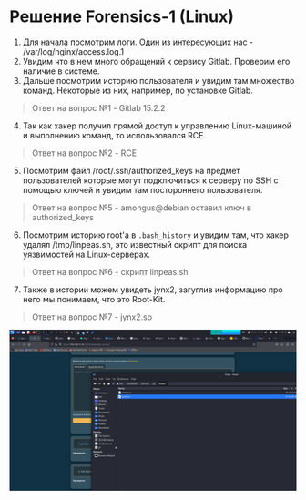 # Решение Forensics-1 (Linux)
1. Для начала посмотрим логи. Один из интересующих нас - /var/log/nginx/access.log.1
2. Увидим что в нем много обращений к сервису Gitlab. Проверим его наличие в системе.
3. Дальше посмотрим историю пользователя и увидим там множество команд. Некоторые из них, например, по установке Gitlab.
> Ответ на вопрос №1 - Gitlab 15.2.2
4. Так как хакер получил прямой доступ к управлению Linux-машиной и выполнению команд, то использовался RCE.
> Ответ на вопрос №2 - RCE
5. Посмотрим файл /root/.ssh/authorized_keys на предмет пользователей которые могут подключиться к серверу по SSH с помощью ключей и увидим там постороннего пользователя. 
> Ответ на вопрос №5 - amongus@debian оставил ключ в authorized_keys
6. Посмотрим историю root'a в `.bash_history` и увидим там, что хакер удалял /tmp/linpeas.sh, это известный скрипт для поиска уязвимостей на Linux-серверах.
> Ответ на вопрос №6 - скрипт linpeas.sh
7. Также в истории можем увидеть jynx2, загуглив информацию про него мы понимаем, что это Root-Kit.
> Ответ на вопрос №7 - jynx2.so

![jynx2](https://github.com/artkegor/nto2024_writeups/blob/main/forensics2/forensics2-1.png)
